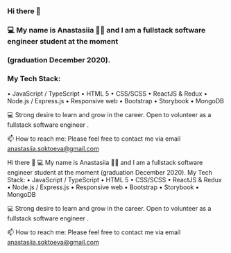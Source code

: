 ### Hi there 👋 
### 💻 My name is Anastasiia 👩🏻‍  and I am a fullstack software engineer student at the moment 
### (graduation December 2020).

### My Tech Stack:
• JavaScript / TypeScript
• HTML 5
• CSS/SCSS
• ReactJS & Redux
• Node.js / Express.js
• Responsive web
• Bootstrap
• Storybook
• MongoDB


 💻 Strong desire to learn and grow in the career. Open to volunteer as a fullstack software engineer .

 📫 How to reach me: Please feel free to contact me via email anastasiia.soktoeva@gmail.com 


Hi there 👋
💻 My name is Anastasiia 👩🏻‍ and I am a fullstack software engineer student at the moment
(graduation December 2020).
My Tech Stack:
• JavaScript / TypeScript • HTML 5 • CSS/SCSS • ReactJS & Redux • Node.js / Express.js • Responsive web • Bootstrap • Storybook • MongoDB

💻 Strong desire to learn and grow in the career. Open to volunteer as a fullstack software engineer .

📫 How to reach me: Please feel free to contact me via email anastasiia.soktoeva@gmail.com
